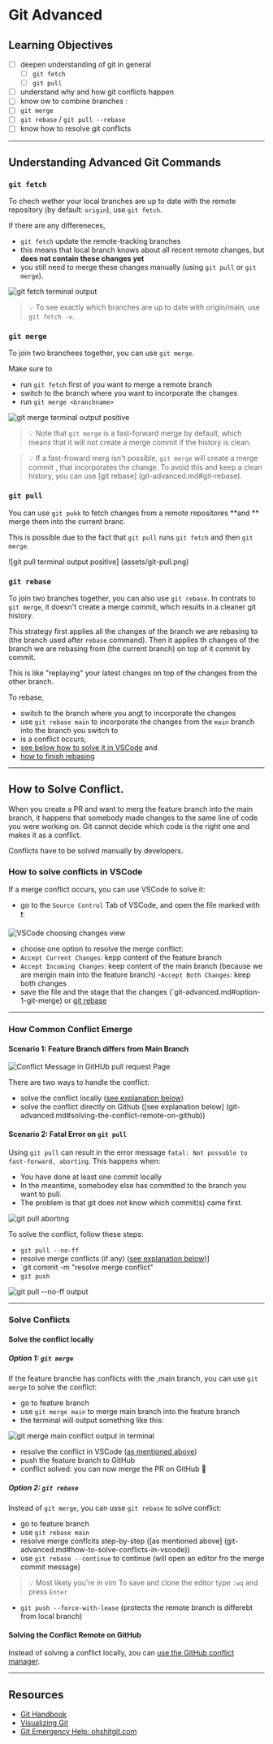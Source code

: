 # Git Advanced

## Learning Objectives

- [ ] deepen understanding of git in general
  - [ ] `git fetch`
  - [ ] `git pull`
- [ ] understand why and how git conflicts happen
- [ ] know ow to combine branches :
 - [ ] `git merge`
 - [ ] `git rebase` / `git pull --rebase`
- [ ] know how to resolve git conflicts

---

## Understanding Advanced Git Commands

### `git fetch`

To chech wether your local branches are up to date with the remote repository (by default:
`origin`), use `git fetch`.

If there are any differeneces,

- `git fetch` update the remote-tracking branches
- this means that local branch knows about all recent remote changes, but **does not contain these changes yet**
- you still need to merge these changes manually (using `git pull` or `git merge`).

![git fetch terminal output](assets/git-fetch.png)

> 💡 To see exactly which branches are up to date with origin/main, use `git fetch -v`.

### `git merge`

To join two branchees together, you can use `git merge`.

Make sure to 

- run `git fetch` first of you want to merge a remote branch
- switch to the branch where you want to incorporate the changes
- run `git merge <branchname>`

![git merge terminal output positive](assets/git-merge.png)


> 💡 Note that `git merge` is a fast-forward merge by default, which means that it will not create a 
> merge commit if the history is clean.

> 💡 If a fast-froward merg isn't possible, `git merge` will create a merge commit , that 
> incorporates the change. To avoid this and keep a clean history, you can use 
> [git rebase] (git-advanced.md#git-rebase).

### `git pull`

You can use `git pukk` to fetch changes from a remote repositores **and ** merge them into the current branc.

This is possible due to the fact that `git pull` runs `git fetch` and then `git merge`.

![git pull terminal output positive] (assets/git-pull.png)

### `git rebase`

To join two branches together, you can also use `git rebase`. In contrats to `git merge`, it doesn't
create a merge commit, which results in a cleaner git history.

This strategy first applies all the changes of the branch we are rebasing to (the branch used after
`rebase` command). Then it applies th changes of the branch we are rebasing from (the current
branch) on top of it commit by commit.

This is like "replaying" your latest changes on top of the changes from the other branch.

To rebase,

- switch to the branch where you angt to incorporate the changes
- use `git rebase main` to incorporate the changes from the `main` branch into the branch you
switch to
- is a conflict occurs,
 - [see below how to solve it in VSCode](git-advanced.md#how-to-solve-conflicts-in-vscode) and
 - [how to finish rebasing](git-advanced.md#option-2-git-rebase)

---

## How to Solve Conflict.

When you create a PR and want to merg the feature branch into the main branch, it happens that 
somebody made changes to the same line of code you were working on. Git cannot decide which code is
the right one and makes it as a conflict.

Conflicts have to be solved manually by developers.

### How to solve conflicts in VSCode

If a merge conflict occurs, you can use VSCode to solve it: 
- go to the `Source Control` Tab of VSCode, and open the file marked with ❗️:

![VSCode choosing changes view](assets/vscode-source-control-conflict.png)

- choose one option to resolve the merge conflict:
 - `Accept Current Changes`: kepp content of the feature branch
 - `Accept Incoming Changes`: keep content of the main branch (because we are mergin main into the
 feature branch)
 -`Accept Both Changes`: keep both changes
- save the file and the stage that the changes (`git-advanced.md#option-1-git-merge) or
[git rebase](git-advanced.md#option-2-git-rebase)

---

### How Common Conflict Emerge

#### Scenario 1: Feature Branch differs from Main Branch

![Conflict Message in GitHUb pull request Page](assets/conflicts-message.png)

There are two ways to handle the conflict:

- solve the conflict locally ([see explanation below](assets/conflicts-message.png))
- solve the conflict directly on Github
 ([see explanation below] (git-advanced.md#solving-the-conflict-remote-on-github))

#### Scenario 2: Fatal Error on `git pull`

Using `git pull` can result in the error message `fatal: Not possuble to fast-forward, aborting`.
This happens when:

- You have done at least one commit locally
- In the meantime, somebodey else has committed to the branch you want to pull.
- The problem is that git does not know which commit(s) came first.

![git pull aborting](assets/git-pull-aborting.png)

To solve the conflict, follow these steps:

- `git pull --no-ff`
- resolve merge conflicts (if any)
 ([see explanation below](git-advanced.md#how-to-solve-conflicts-in-vscode))]
- `git commit -m "resolve merge conflict"
- `git push`

![git pull --no-ff output](assets/git-pull--no-ff.png)

---

### Solve Conflicts

#### Solve the conflict locally

##### Option 1: `git merge`

If the feature branche has conflicts with the ,main branch, you can use `git merge` to solve the
conflict:

- go to feature branch
- use `git merge main` to merge main  branch into the feature branch
- the terminal will output something like this:

 ![git merge main conflict output in terminal](assets/git-merge-main-conflict.png)

 - resolve the conflict in VSCode
  ([as mentioned above](git-advanced.md#how-to-solve-conflicts-in-vscode))
 - push the feature branch to GitHub
 - conflict solved: you can now merge the PR on GitHub 🎉

##### Option 2: `git rebase`

Instead of `git merge`, you can usse `git rebase` to solve conflict:

- go to feature branch
- use `git rebase main`
- resolve merge conflcits step-by-step
 ([as mentioned above] (git-advanced.md#how-to-solve-conflicts-in-vscode))
- use `git rebase --continue` to continue (will open an editor fro the merge commit message)
 > 💡 Most likely you're in vim To save and clone the editor type `:wq` and press `Enter`
- `git push --force-with-lease` (protects the remote branch is differebt from local branch)

#### Solving the Conflict Remote on GitHub

Instead of solving a conflict locally, zou can 
[use the GitHub conflict manager](httpS://docs.github.com/en/pull-requests/collaborating-with-pull-requests/addressing-merge-conflicts/resolving-a-merge-conflict-on-github).

---

## Resources

- [Git Handbook](https://git-scm.com/docs)
- [Visualizing Git](https://git-school.github.io./visualiying-git/#upstream-changes)
- [Git Emergency Help: ohshitgit.com](https://ohshitgit.com/)
